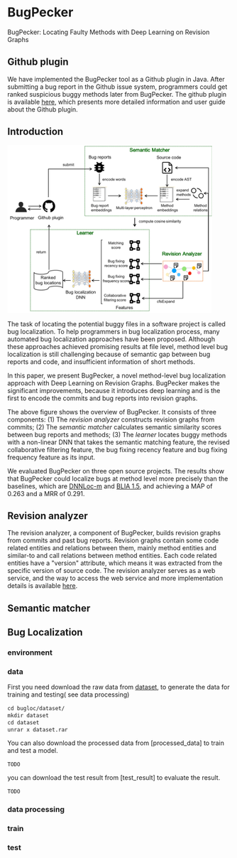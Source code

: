 # BugPecker
BugPecker: Locating Faulty Methods with Deep Learning on Revision Graphs

## Github plugin

We have implemented the BugPecker tool as a Github plugin in Java. After submitting a bug report in the Github issue system, programmers could get ranked suspicious buggy methods later from BugPecker. The github plugin is available [here](https://github.com/apps/bugpecker), which presents more detailed information and user guide about the Github plugin.

## Introduction
<img src="./arc.png" alt="arc.png" style="zoom:45%;" />

The task of locating the potential buggy files in a software project is called bug localization. To help programmers in bug localization process, many automated bug localization approaches have been proposed. Although these approaches achieved promising results at file level, method level bug localization is still challenging because of semantic gap between bug reports and code, and insufficient information of short methods. 

In this paper, we present BugPecker, a novel method-level bug localization approach with Deep Learning on Revision Graphs. BugPecker makes the significant improvements, because it introduces deep learning and is the first to encode the commits and bug reports into revision graphs. 

The above figure shows the overview of BugPecker. It consists of three components: (1) The *revision analyzer* constructs revision graphs from commits; (2) The *semantic matcher* calculates semantic similarity scores between bug reports and methods; (3) The *learner* locates buggy methods with a non-linear DNN that takes the semantic matching feature, the revised collaborative filtering feature, the bug fixing recency feature and bug fixing frequency feature as its input.

We evaluated BugPecker on three open source projects. The results show that BugPecker could localize bugs at method level more precisely than the baselines, which are [DNNLoc-m](https://doi.org/10.1109/ICPC.2017.24) and [BLIA 1.5](https://doi.org/10.1016/j.infsof.2016.11.002), and achieving a MAP of 0.263 and a MRR of 0.291.

## Revision analyzer

The revision analyzer, a component of BugPecker, builds revision graphs from commits and past bug reports. Revision graphs contain some code related entities and relations between them, mainly method entities and similar-to and call relations between method entities. Each code related entities have a "version" attribute, which means it was extracted from the specific version of source code. The revision analyzer serves as a web service, and the way to access the web service and more implementation details is available [here](https://github.com/RAddRiceee/BugPecker/tree/master/RevisionAnalyzer).

## Semantic matcher



## Bug Localization

### environment

### data
First you need download the raw data from [dataset](https://jbox.sjtu.edu.cn/l/VooilN), to generate the data for training and testing( see data processing) 
```
cd bugloc/dataset/
mkdir dataset
cd dataset
unrar x dataset.rar
```

You can also download the processed data from [processed_data] to train and test a model.
```
TODO
```

you can download the test result from [test_result] to evaluate the result.
```
TODO
```
### data processing 

### train

### test
